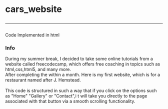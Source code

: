 # cars_website<hr>
Code Implemented in html
<h3>Info</h3>
During my summer break, I decided to take some online tutorials from a website called freecodecamp, which offers free coaching in topics such as html,css,html5, and many more.<br>
After completing the within a month. Here is my first website, which is for a restaurant named after J. Hemstead.<br>
<br>
This code is structured in such a way that if you click on the options such as "Home" "Gallery" or "Contact",i t will take you directly to the page associated with that button via a smooth scrolling functionality.
<br>
